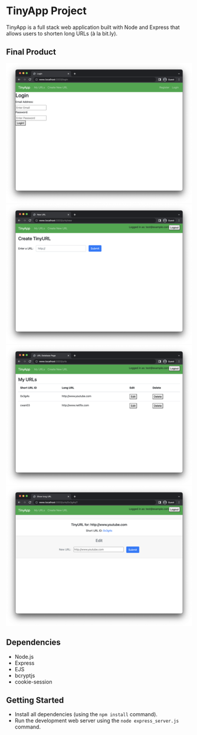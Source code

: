 # TinyApp Project

TinyApp is a full stack web application built with Node and Express that allows users to shorten long URLs (à la bit.ly).

## Final Product

!["screenshot of Login Page"](https://github.com/JBakesale/tinyapp/blob/main/docs/login-page.png)
!["screenshot of Create New URL Page"](https://github.com/JBakesale/tinyapp/blob/main/docs/create-new-url.png)
!["screenshot of URL Database Page"](https://github.com/JBakesale/tinyapp/blob/main/docs/URL-database-page.png)
!["screenshot of Edit URL Page"](https://github.com/JBakesale/tinyapp/blob/main/docs/editURL.png)


## Dependencies

- Node.js
- Express
- EJS
- bcryptjs
- cookie-session

## Getting Started

- Install all dependencies (using the `npm install` command).
- Run the development web server using the `node express_server.js` command.